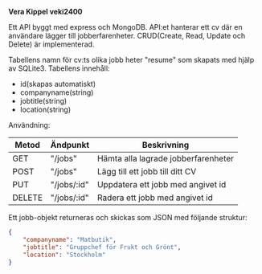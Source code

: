 **Vera Kippel veki2400**

Ett API byggt med express och MongoDB. 
API:et hanterar ett cv där en användare lägger till jobberfarenheter.
CRUD(Create, Read, Update och Delete) är implementerad.

Tabellens namn för cv:ts olika jobb heter "resume" som skapats med hjälp av SQLite3.
Tabellens innehåll:
- id(skapas automatiskt)
- companyname(string)
- jobtitle(string)
- location(string)


Användning:

|Metod | Ändpunkt | Beskrivning |
-------|----------|-------------|
|GET | "/jobs" | Hämta alla lagrade jobberfarenheter|
|POST| "/jobs" | Lägg till ett jobb till ditt CV |
|PUT | "/jobs/:id" | Uppdatera ett jobb med angivet id|
|DELETE | "/jobs/:id" | Radera ett jobb med angivet id|

Ett jobb-objekt returneras och skickas som JSON med följande struktur:
```json
{
    "companyname": "Matbutik",
    "jobtitle": "Gruppchef för Frukt och Grönt",
    "location": "Stockholm"
}
